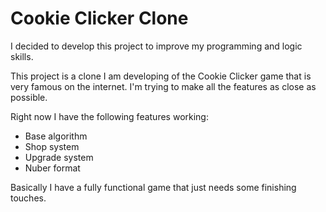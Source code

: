 # Cookie Clicker Clone

I decided to develop this project to improve my programming and logic skills.

This project is a clone I am developing of the Cookie Clicker game that is very famous on the internet. I'm trying to make all the features as close as possible.

Right now I have the following features working:
<ul>
  <li>Base algorithm</li>
  <li>Shop system</li>
  <li>Upgrade system</li>
  <li>Nuber format</li>
</ul>

Basically I have a fully functional game that just needs some finishing touches.


